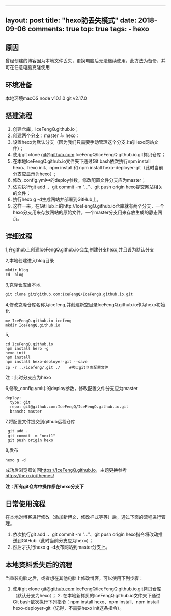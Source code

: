 
---
layout: post
title: "hexo防丢失模式"
date: 2018-09-06
comments: true
top: true
tags: 
	- hexo
---

## 原因
曾经创建的博客因为本地文件丢失，更换电脑后无法继续使用，此方法为备份，并可在任意电脑克隆使用

## 环境准备
本地环境macOS node v10.1.0 git v2.17.0
## 搭建流程
1. 创建仓库，IceFengQ.github.io；
2. 创建两个分支：master 与 hexo；
3. 设置hexo为默认分支（因为我们只需要手动管理这个分支上的Hexo网站文件）；
4. 使用git clone git@github.com:IceFengQ/IceFengQ.github.io.git拷贝仓库；
5. 在本地IceFengQ.github.io文件夹下通过Git bash依次执行npm install hexo、hexo init、npm install 和 npm install hexo-deployer-git（此时当前分支应显示为hexo）;
6. 修改_config.yml中的deploy参数，修改配置文件分支应为master；
7. 依次执行git add .、git commit -m "..."、git push origin hexo提交网站相关的文件；
8. 执行hexo g -d生成网站并部署到GitHub上。
9. 这样一来，在GitHub上的http://IceFengQ.github.io仓库就有两个分支，一个hexo分支用来存放网站的原始文件，一个master分支用来存放生成的静态网页。

## 详细过程
1,在github上创建IceFengQ.github.io仓库,创建分支hexo,并且设为默认分支

2,本地创建进入blog目录

```
mkdir blog
cd  blog
```
3,克隆仓库当本地

```
git clone git@github.com:IceFengQ/IceFengQ.github.io.git
```
4,修改克隆仓库名称为icefeng,并创建新空目录IceFengQ.github.io作为hexo初始化

```
mv IceFengQ.github.io icefeng
mkdir IceFengQ.github.io
```

5,

```
cd IceFengQ.github.io
npm install hero -g
hexo init
npm install
npm install hexo-deployer-git --save
cp -r ../icefeng/.git ./    #拷贝git仓库配置文件
```
注：此时分支应为hexo

6,修改_config.yml中的deploy参数，修改配置文件分支应为master

```
deploy:
  type: git
  repo: git@github.com:IceFengQ/IceFengQ.github.io.git
  branch: master
```

7,将配置文件提交到github远程仓库

```
 git add .
 git commit -m "next1"
 git push origin hexo
```

8,发布
```
hexo g -d
```
成功后浏览器访问<https://IceFengQ.github.io>，主题更换参考<https://hexo.io/themes/>

**注：所有git仓库中操作都在hexo分支下**

## 日常使用流程

在本地对博客进行修改（添加新博文、修改样式等等）后，通过下面的流程进行管理。

1. 依次执行git add .、git commit -m "..."、git push origin hexo指令将改动推送到GitHub（此时当前分支应为hexo）；
2. 然后才执行hexo g -d发布网站到master分支上。


## 本地资料丢失后的流程

当重装电脑之后，或者想在其他电脑上修改博客，可以使用下列步骤：

1. 使用git clone git@github.com:IceFengQ/IceFengQ.github.io.git拷贝仓库（默认分支为hexo）； 2. 在本地新拷贝的IceFengQ.github.io文件夹下通过Git bash依次执行下列指令：npm install hexo、npm install、npm install hexo-deployer-git（记得，不需要hexo init这条指令）。
